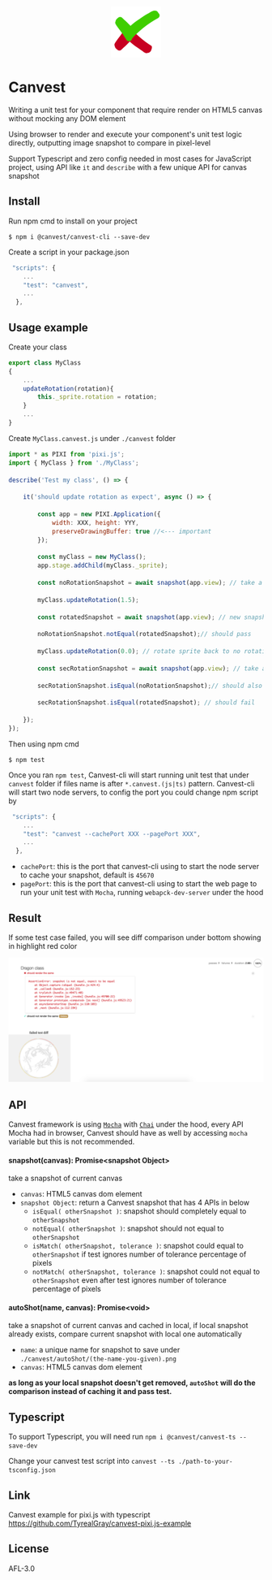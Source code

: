 <p align="center"><img height="100px" width="100px" src="https://raw.githubusercontent.com/TyrealGray/Canvest/master/canvest.png"></p>

# Canvest

Writing a unit test for your component that require render on HTML5 canvas without mocking any DOM element

Using browser to render and execute your component's unit test logic directly, outputting image snapshot to compare in pixel-level

Support Typescript and zero config needed in most cases for JavaScript project, using API like `it` and `describe` with a few unique API for canvas snapshot

## Install
Run npm cmd to install on your project
```
$ npm i @canvest/canvest-cli --save-dev
```
Create a script in your package.json
```javascript
 "scripts": {
    ...
    "test": "canvest",
    ...
  },
```

## Usage example
Create your class
```javascript
export class MyClass
{
 	...
 	updateRotation(rotation){
 		this._sprite.rotation = rotation;
 	}
 	...
}
```
Create `MyClass.canvest.js` under `./canvest` folder
```javascript
import * as PIXI from 'pixi.js';
import { MyClass } from './MyClass';

describe('Test my class', () => {

	it('should update rotation as expect', async () => {

		const app = new PIXI.Application({
			width: XXX, height: YYY,
			preserveDrawingBuffer: true //<--- important
		});
		
		const myClass = new MyClass();
		app.stage.addChild(myClass._sprite);
		
		const noRotationSnapshot = await snapshot(app.view); // take a snapshot of current canvas with sprite without rotation
		
		myClass.updateRotation(1.5);
		
		const rotatedSnapshot = await snapshot(app.view); // new snapshot for current canvas with sprite rotate at 1.5
		
		noRotationSnapshot.notEqual(rotatedSnapshot);// should pass
		
		myClass.updateRotation(0.0); // rotate sprite back to no rotation
		
		const secRotationSnapshot = await snapshot(app.view); // take a snapshot for canvas again
		
		secRotationSnapshot.isEqual(noRotationSnapshot);// should also pass
		
		secRotationSnapshot.isEqual(rotatedSnapshot); // should fail
		
	});
});
```
Then using npm cmd
```
$ npm test
```
Once you ran `npm test`, Canvest-cli will start running unit test that under `canvest` folder if files name is after `*.canvest.(js|ts)` pattern.
Canvest-cli will start two node servers, to config the port you could change npm script by
```javascript
 "scripts": {
    ...
    "test": "canvest --cachePort XXX --pagePort XXX",
    ...
  },
```
- `cachePort`: this is the port that canvest-cli using to start the node server to cache your snapshot, default is `45670`
- `pagePort`: this is the port that canvest-cli using to start the web page to run your unit test with `Mocha`, running `webapck-dev-server` under the hood

## Result
If some test case failed, you will see diff comparison under bottom showing in highlight red color

<img src="https://raw.githubusercontent.com/TyrealGray/Canvest/master/showcase.png">

## API
Canvest framework is using [`Mocha`](https://mochajs.org/) with [`Chai`](https://www.chaijs.com/) under the hood, every API Mocha had in browser, Canvest should have as well by accessing `mocha` variable but this is not recommended.

#### **snapshot(canvas): Promise\<snapshot Object>**
take a snapshot of current canvas

- `canvas`: HTML5 canvas dom element
- `snapshot Object`: return a Canvest snapshot that has 4 APIs in below
    - `isEqual( otherSnapshot )`: snapshot should completely equal to `otherSnapshot`
    - `notEqual( otherSnapshot )`: snapshot should not equal to `otherSnapshot`
    - `isMatch( otherSnapshot, tolerance )`: snapshot could equal to `otherSnapshot` if test ignores number of tolerance percentage of pixels
    - `notMatch( otherSnapshot, tolerance )`: snapshot could not equal to `otherSnapshot` even after test ignores number of tolerance percentage of pixels

#### **autoShot(name, canvas): Promise\<void>**
take a snapshot of current canvas and cached in local, if local snapshot already exists, compare current snapshot with local one automatically

- `name`: a unique name for snapshot to save under `./canvest/autoShot/(the-name-you-given).png`
- `canvas`: HTML5 canvas dom element

**as long as your local snapshot doesn't get removed, `autoShot` will do the comparison instead of caching it and pass test.**

## Typescript
To support Typescript, you will need run `npm i @canvest/canvest-ts --save-dev`

Change your canvest test script into `canvest --ts ./path-to-your-tsconfig.json`

## Link
Canvest example for pixi.js with typescript https://github.com/TyrealGray/canvest-pixi.js-example

## License
AFL-3.0
